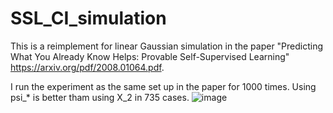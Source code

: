 # SSL_CI_simulation

This is a reimplement for linear Gaussian simulation in the paper "Predicting What You Already Know Helps: Provable Self-Supervised Learning" https://arxiv.org/pdf/2008.01064.pdf.

I run the experiment as the same set up in the paper for 1000 times. Using psi_* is better tham using X_2 in 735 cases.
![image](https://user-images.githubusercontent.com/13365957/110288533-22251b80-8023-11eb-9661-8510c3ebf2df.png)

